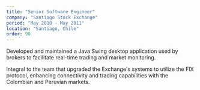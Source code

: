 ```yaml
---
title: "Senior Software Engineer"
company: "Santiago Stock Exchange"
period: "May 2010 - May 2011"
location: "Santiago, Chile"
order: 90
---
```


Developed and maintained a Java Swing desktop application used by brokers to facilitate real-time trading and market monitoring.

Integral to the team that upgraded the Exchange's systems to utilize the FIX protocol, enhancing connectivity and trading capabilities with the Colombian and Peruvian markets.